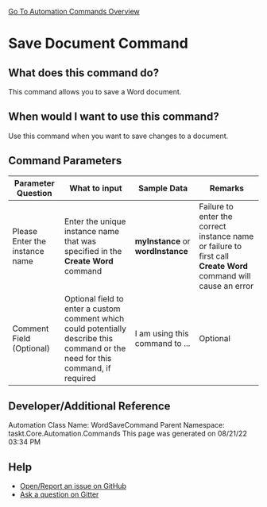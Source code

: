<!--TITLE: Save Document Command -->
<!-- SUBTITLE: a command in the Word Commands group. -->
[Go To Automation Commands Overview](/automation-commands.md)


# Save Document Command


## What does this command do?
This command allows you to save a Word document.


## When would I want to use this command?
Use this command when you want to save changes to a document.


## Command Parameters
| Parameter Question   	| What to input  	|  Sample Data 	| Remarks  	|
| ---                    | ---               | ---           | ---       |
|Please Enter the instance name|Enter the unique instance name that was specified in the **Create Word** command|**myInstance** or **wordInstance**|Failure to enter the correct instance name or failure to first call **Create Word** command will cause an error|
|Comment Field (Optional)|Optional field to enter a custom comment which could potentially describe this command or the need for this command, if required|I am using this command to ...|Optional|






## Developer/Additional Reference
Automation Class Name: WordSaveCommand
Parent Namespace: taskt.Core.Automation.Commands
This page was generated on 08/21/22 03:34 PM


## Help
- [Open/Report an issue on GitHub](https://github.com/rcktrncn/taskt/issues/new)
- [Ask a question on Gitter](https://gitter.im/taskt-rpa/Lobby)
